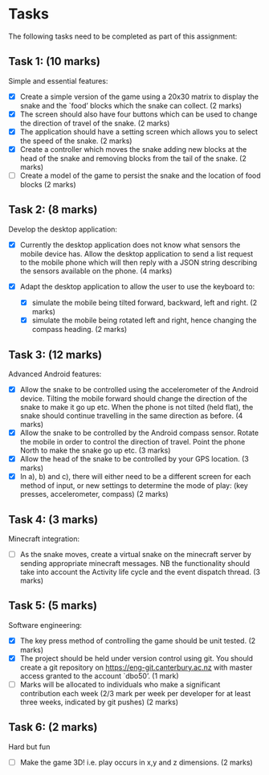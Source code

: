 # Tasks
The following tasks need to be completed as part of this assignment:


## Task 1: (10 marks)
Simple and essential features:

- [X] Create a simple version of the game using a 20x30 matrix to display the snake and the `food’ blocks which the snake can collect. (2 marks)
- [X] The screen should also have four buttons which can be used to change the direction of travel of the snake. (2 marks)
- [X] The application should have a setting screen which allows you to select the speed of the snake. (2 marks)
- [X] Create a controller which moves the snake adding new blocks at the head of the snake and removing blocks from the tail of the snake. (2 marks)
- [ ] Create a model of the game to persist the snake and the location of food blocks (2 marks)

## Task 2: (8 marks)
Develop the desktop application:

- [X] Currently the desktop application does not know what sensors the mobile device has.  Allow the desktop application to send a list request to the mobile phone which will then reply with a JSON string describing the sensors available on the phone. (4 marks)

- [X] Adapt the desktop application to allow the user to use the keyboard to:
    - [X] simulate the mobile being tilted forward, backward, left and right. (2 marks)
    - [X] simulate the mobile being rotated left and right, hence changing the compass heading. (2 marks)

## Task 3: (12 marks)
Advanced Android features:

- [X] Allow the snake to be controlled using the accelerometer of the Android device.  Tilting the mobile forward should change the direction of the snake to make it go up etc. When the phone is not tilted (held flat), the snake should continue travelling in the same direction as before. (4 marks)
- [X] Allow the snake to be controlled by the Android compass sensor.  Rotate the mobile in order to control the direction of travel.  Point the phone North to make the snake go up etc. (3 marks)
- [X] Allow the head of the snake to be controlled by your GPS location. (3 marks)
- [X] In a), b) and c), there will either need to be a different screen for each method of input, or new settings to determine the mode of play: (key presses, accelerometer, compass) (2 marks)

## Task 4: (3 marks)
Minecraft integration:

- [ ] As the snake moves, create a virtual snake on the minecraft server by sending appropriate minecraft messages. NB the functionality should take into account the Activity life cycle and the event dispatch thread. (3 marks)

## Task 5: (5 marks)
Software engineering:

- [X] The key press method of controlling the game should be unit tested. (2 marks)
- [X] The project should be held under version control using git.  You should create a git repository on https://eng-git.canterbury.ac.nz with master access granted to the account `dbo50’. (1 mark)
- [ ] Marks will be allocated to individuals who make a significant contribution each week (2/3 mark per week per developer for at least three weeks, indicated by git pushes) (2 marks)

## Task 6: (2 marks)
Hard but fun

- [ ] Make the game 3D! i.e. play occurs in x,y and z dimensions. (2 marks)